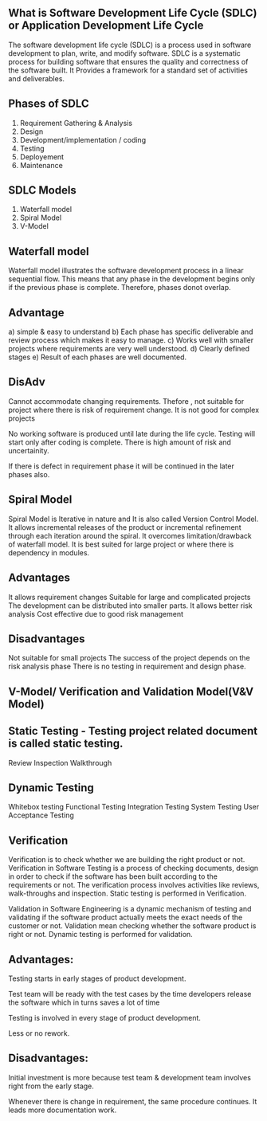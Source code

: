 What is Software Development Life Cycle (SDLC) or Application Development Life Cycle
------------------------------------------------------------------------------------

The software development life cycle (SDLC) is a process used in software development to plan, write, and modify software.
SDLC is a systematic process for building software that ensures the quality and correctness of the software built.
It Provides a framework for a standard set of activities and deliverables.


Phases of SDLC
--------------

1) Requirement Gathering & Analysis
2) Design
3) Development/implementation / coding
4) Testing
5) Deployement
6) Maintenance

SDLC Models
----------- 
1) Waterfall model
2) Spiral Model
3) V-Model

Waterfall model
----------------
Waterfall model illustrates the software development process in a linear sequential flow. This means that any phase in the development begins only if the previous phase is complete. Therefore, phases donot overlap.

Advantage
---------
a) simple & easy to understand
b) Each phase has specific deliverable and review process which makes it easy to manage.
c) Works well with smaller projects where requirements are very well understood.
d) Clearly defined stages 
e) Result of each phases are well documented.


DisAdv
------
Cannot accommodate changing requirements. Thefore , not suitable for project where there is risk of requirement change.
It is not good for complex projects

No working software is produced until late during the life cycle. Testing will start only after coding is complete.
There is high amount of risk and uncertainity.

If there is defect in requirement phase it will be continued in the later phases also.

Spiral Model
-------------

Spiral Model is Iterative in nature and It is also called Version Control Model.
It allows incremental releases of the product or incremental refinement through each iteration around the spiral.
It overcomes limitation/drawback of waterfall model.
It is best suited for large project or where there is dependency in modules.

Advantages
-------------
It allows requirement changes
Suitable for large and complicated projects
The development can be distributed into smaller parts.
It allows better risk analysis
Cost effective due to good risk management

Disadvantages
-------------
Not suitable for small projects
The success of the project depends on the risk analysis phase
There is no testing in requirement and design phase.

V-Model/ Verification and Validation Model(V&V Model)
------------------------------------------------------

Static Testing - Testing project related document is called static testing.
-------------
Review
Inspection
Walkthrough

Dynamic Testing
---------------
Whitebox testing
Functional Testing
Integration Testing
System Testing 
User Acceptance Testing


Verification
--------------
Verification is to check whether we are building the right product or not.
Verification in Software Testing is a process of checking documents, design in order to check if the software has been built according to the requirements or not. 
The verification process involves activities like reviews, walk-throughs and inspection.  Static testing is performed in Verification.


Validation in Software Engineering is a dynamic mechanism of testing and validating if the software product actually meets the exact needs of the customer or not. 
Validation mean checking whether the software product is right or not.
Dynamic testing is performed for validation.


Advantages:
--------------
Testing starts in early stages of product development.

Test team will be ready with the test cases by the time developers release the software which in turns saves a lot of time

Testing is involved in every stage of product development.

Less or no rework.


Disadvantages:
----------------
Initial investment is more because test team & development team involves right from the early stage.

Whenever there is change in requirement, the same procedure continues. It leads more documentation work.









